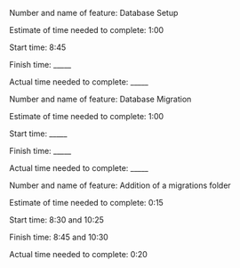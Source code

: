 Number and name of feature: Database Setup

Estimate of time needed to complete: 1:00

Start time: 8:45

Finish time: _____

Actual time needed to complete: _____



Number and name of feature: Database Migration

Estimate of time needed to complete: 1:00

Start time: _____

Finish time: _____

Actual time needed to complete: _____



Number and name of feature: Addition of a migrations folder

Estimate of time needed to complete: 0:15

Start time: 8:30 and 10:25

Finish time: 8:45 and 10:30

Actual time needed to complete: 0:20